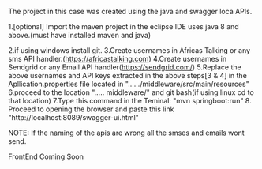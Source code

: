 The project in this case was created using the java and swagger loca APIs.

1.[optional] Import the maven project in the eclipse IDE uses java 8 and above.(must have installed maven and java)


2.if using windows install git.
3.Create usernames in Africas Talking or any sms API handler.(https://africastalking.com)
4.Create usernames in Sendgrid  or any Email API handler(https://sendgrid.com/)
5.Replace the above usernames and API keys extracted in the above steps[3 & 4] in the Apllication.properties file located in   "....../middleware/src/main/resources"
6.proceed to the location ".....  middleware/" and git bash(if using linux cd to that location)
7.Type this command in the Teminal:   "mvn springboot:run"
8. Proceed to opening the browser and paste this link "http://localhost:8089/swagger-ui.html"

NOTE: If the naming of the apis are wrong all the smses and emails wont send.


FrontEnd Coming Soon
